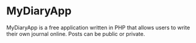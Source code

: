 # MyDiaryApp
MyDiaryApp is a free application written in PHP that allows users to write their own journal online. Posts can be public or private.
